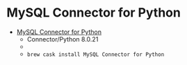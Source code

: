 # MySQL Connector for Python
- [MySQL Connector for Python](https://dev.mysql.com/downloads/connector/python/)
  -  Connector/Python 8.0.21 
  - 
  - `brew cask install MySQL Connector for Python`
